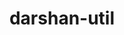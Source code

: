 ---
title: "darshan-util"
layout: cache
categories: [package, develop]
meta: {"compilers": ["gcc@11.1.0", "gcc@11.4.0", "intel-oneapi-compilers@2025.1.0"], "num_specs": 29, "num_specs_by_stack": {"data-vis-sdk": 7, "e4s": 6, "e4s-neoverse-v2": 7, "e4s-oneapi": 9, "root": 29}, "oss": ["ubuntu20.04", "ubuntu22.04"], "platforms": ["linux"], "stacks": ["data-vis-sdk", "e4s", "e4s-neoverse-v2", "e4s-oneapi", "root"], "targets": ["neoverse_v2", "x86_64_v3"], "versions": ["3.4.6"]}
spec_details: [{"compiler": "intel-oneapi-compilers@2025.1.0", "hash": "3xc7lziiwc766x36dqvrq6qnsjzg2uon", "os": "ubuntu22.04", "platform": "linux", "size": "-", "stacks": ["e4s-oneapi", "root"], "target": "x86_64_v3", "variants": ["~apmpi", "~apxc", "build_system=autotools", "~bzip2"], "versions": ["3.4.6"]}, {"compiler": "gcc@11.4.0", "hash": "4ax7s2gtf5kvmrgb4se6xy4l6hbz2kol", "os": "ubuntu22.04", "platform": "linux", "size": "-", "stacks": ["e4s-neoverse-v2", "root"], "target": "neoverse_v2", "variants": ["~apmpi", "~apxc", "build_system=autotools", "~bzip2"], "versions": ["3.4.6"]}, {"compiler": "gcc@11.4.0", "hash": "4tf7qo4mzphgi4ddl4lfimp55fusosqe", "os": "ubuntu22.04", "platform": "linux", "size": "-", "stacks": ["e4s", "root"], "target": "x86_64_v3", "variants": ["~apmpi", "~apxc", "build_system=autotools", "~bzip2"], "versions": ["3.4.6"]}, {"compiler": "gcc@11.4.0", "hash": "5oc7to2xffrgmyy5cauck6vhnasypxyv", "os": "ubuntu22.04", "platform": "linux", "size": "-", "stacks": ["e4s-neoverse-v2", "root"], "target": "neoverse_v2", "variants": ["~apmpi", "~apxc", "build_system=autotools", "~bzip2"], "versions": ["3.4.6"]}, {"compiler": "intel-oneapi-compilers@2025.1.0", "hash": "6cwdcvsub45zx3xzeqgnuqr6z3hsrqnc", "os": "ubuntu22.04", "platform": "linux", "size": "-", "stacks": ["e4s-oneapi", "root"], "target": "x86_64_v3", "variants": ["~apmpi", "~apxc", "build_system=autotools", "~bzip2"], "versions": ["3.4.6"]}, {"compiler": "intel-oneapi-compilers@2025.1.0", "hash": "6jelhwk3f545fvwtzxgblumgwhghmbh3", "os": "ubuntu22.04", "platform": "linux", "size": "-", "stacks": ["e4s-oneapi", "root"], "target": "x86_64_v3", "variants": ["~apmpi", "~apxc", "build_system=autotools", "~bzip2"], "versions": ["3.4.6"]}, {"compiler": "gcc@11.1.0", "hash": "72ymlryaet46xhgdxbah3lclosstowgs", "os": "ubuntu20.04", "platform": "linux", "size": "-", "stacks": ["data-vis-sdk", "root"], "target": "x86_64_v3", "variants": ["~apmpi", "~apxc", "build_system=autotools", "~bzip2"], "versions": ["3.4.6"]}, {"compiler": "intel-oneapi-compilers@2025.1.0", "hash": "76mk572hrh7bkzwbf2bpkud227e2moav", "os": "ubuntu22.04", "platform": "linux", "size": "-", "stacks": ["e4s-oneapi", "root"], "target": "x86_64_v3", "variants": ["~apmpi", "~apxc", "build_system=autotools", "~bzip2"], "versions": ["3.4.6"]}, {"compiler": "gcc@11.4.0", "hash": "7yai2beu36bbwkfdx4p6zwu7pl7zki4i", "os": "ubuntu22.04", "platform": "linux", "size": "-", "stacks": ["e4s-neoverse-v2", "root"], "target": "neoverse_v2", "variants": ["~apmpi", "~apxc", "build_system=autotools", "~bzip2"], "versions": ["3.4.6"]}, {"compiler": "gcc@11.4.0", "hash": "a56fvvhvbksa45tsj5tiwkxvhal5ajfq", "os": "ubuntu22.04", "platform": "linux", "size": "-", "stacks": ["e4s", "root"], "target": "x86_64_v3", "variants": ["~apmpi", "~apxc", "build_system=autotools", "~bzip2"], "versions": ["3.4.6"]}, {"compiler": "gcc@11.4.0", "hash": "bj6xicgloyztbse67coggj3ltfgx5zly", "os": "ubuntu22.04", "platform": "linux", "size": "-", "stacks": ["e4s-neoverse-v2", "root"], "target": "neoverse_v2", "variants": ["~apmpi", "~apxc", "build_system=autotools", "~bzip2"], "versions": ["3.4.6"]}, {"compiler": "gcc@11.4.0", "hash": "c4wxlwi2fy3jzdxq6jap74yr5xcgqkwi", "os": "ubuntu22.04", "platform": "linux", "size": "-", "stacks": ["e4s-neoverse-v2", "root"], "target": "neoverse_v2", "variants": ["~apmpi", "~apxc", "build_system=autotools", "~bzip2"], "versions": ["3.4.6"]}, {"compiler": "gcc@11.1.0", "hash": "caedjyvw6qi4pyj27zf7guhsujdcxhol", "os": "ubuntu20.04", "platform": "linux", "size": "-", "stacks": ["data-vis-sdk", "root"], "target": "x86_64_v3", "variants": ["~apmpi", "~apxc", "build_system=autotools", "~bzip2"], "versions": ["3.4.6"]}, {"compiler": "intel-oneapi-compilers@2025.1.0", "hash": "cobtahyq4ty6tziqqp3eechjgzy6scoj", "os": "ubuntu22.04", "platform": "linux", "size": "-", "stacks": ["e4s-oneapi", "root"], "target": "x86_64_v3", "variants": ["~apmpi", "~apxc", "build_system=autotools", "~bzip2"], "versions": ["3.4.6"]}, {"compiler": "gcc@11.4.0", "hash": "eecnir43rsuweidzdmeg5ivlradrobsu", "os": "ubuntu22.04", "platform": "linux", "size": "-", "stacks": ["e4s-neoverse-v2", "root"], "target": "neoverse_v2", "variants": ["~apmpi", "~apxc", "build_system=autotools", "~bzip2"], "versions": ["3.4.6"]}, {"compiler": "gcc@11.1.0", "hash": "engiur26s3ackerq4vp7tafupeouaady", "os": "ubuntu20.04", "platform": "linux", "size": "-", "stacks": ["data-vis-sdk", "root"], "target": "x86_64_v3", "variants": ["~apmpi", "~apxc", "build_system=autotools", "~bzip2"], "versions": ["3.4.6"]}, {"compiler": "gcc@11.4.0", "hash": "h7gu2qibiuifrrriud4b6dcmj7hetb2l", "os": "ubuntu22.04", "platform": "linux", "size": "-", "stacks": ["e4s", "root"], "target": "x86_64_v3", "variants": ["~apmpi", "~apxc", "build_system=autotools", "~bzip2"], "versions": ["3.4.6"]}, {"compiler": "gcc@11.1.0", "hash": "hssgxnlycaibcbdgplywaucoxvqznyxo", "os": "ubuntu20.04", "platform": "linux", "size": "-", "stacks": ["data-vis-sdk", "root"], "target": "x86_64_v3", "variants": ["~apmpi", "~apxc", "build_system=autotools", "~bzip2"], "versions": ["3.4.6"]}, {"compiler": "gcc@11.4.0", "hash": "hu33afwr7kgacafn3hzq5xvkiyq4aoch", "os": "ubuntu22.04", "platform": "linux", "size": "-", "stacks": ["e4s", "root"], "target": "x86_64_v3", "variants": ["~apmpi", "~apxc", "build_system=autotools", "~bzip2"], "versions": ["3.4.6"]}, {"compiler": "gcc@11.1.0", "hash": "javo2g5ixyuibez4q4q6fuhh5fm7y3qu", "os": "ubuntu20.04", "platform": "linux", "size": "-", "stacks": ["data-vis-sdk", "root"], "target": "x86_64_v3", "variants": ["~apmpi", "~apxc", "build_system=autotools", "~bzip2"], "versions": ["3.4.6"]}, {"compiler": "gcc@11.1.0", "hash": "jent23paxre442m776isbq7vqvmngvvo", "os": "ubuntu20.04", "platform": "linux", "size": "-", "stacks": ["data-vis-sdk", "root"], "target": "x86_64_v3", "variants": ["~apmpi", "~apxc", "build_system=autotools", "~bzip2"], "versions": ["3.4.6"]}, {"compiler": "intel-oneapi-compilers@2025.1.0", "hash": "lnwc4rdhprtkmjfv4yqcqo4wrz2pl57n", "os": "ubuntu22.04", "platform": "linux", "size": "-", "stacks": ["e4s-oneapi", "root"], "target": "x86_64_v3", "variants": ["~apmpi", "~apxc", "build_system=autotools", "~bzip2"], "versions": ["3.4.6"]}, {"compiler": "intel-oneapi-compilers@2025.1.0", "hash": "n72audzm54imphoekgracj5tmvs7qot7", "os": "ubuntu22.04", "platform": "linux", "size": "-", "stacks": ["e4s-oneapi", "root"], "target": "x86_64_v3", "variants": ["~apmpi", "~apxc", "build_system=autotools", "~bzip2"], "versions": ["3.4.6"]}, {"compiler": "intel-oneapi-compilers@2025.1.0", "hash": "ne7eusvsfsdtvmljr4tycojebalqnm22", "os": "ubuntu22.04", "platform": "linux", "size": "-", "stacks": ["e4s-oneapi", "root"], "target": "x86_64_v3", "variants": ["~apmpi", "~apxc", "build_system=autotools", "~bzip2"], "versions": ["3.4.6"]}, {"compiler": "gcc@11.4.0", "hash": "o3jxlij6jfus2ypg2tzejanyawegra3l", "os": "ubuntu22.04", "platform": "linux", "size": "-", "stacks": ["e4s", "root"], "target": "x86_64_v3", "variants": ["~apmpi", "~apxc", "build_system=autotools", "~bzip2"], "versions": ["3.4.6"]}, {"compiler": "gcc@11.1.0", "hash": "q2zc6rupwvkbohybrhhd3vjbuesfxjra", "os": "ubuntu20.04", "platform": "linux", "size": "-", "stacks": ["data-vis-sdk", "root"], "target": "x86_64_v3", "variants": ["~apmpi", "~apxc", "build_system=autotools", "~bzip2"], "versions": ["3.4.6"]}, {"compiler": "gcc@11.4.0", "hash": "sjuhibzqkfrvrd3rjfprpwigm4dtxgvb", "os": "ubuntu22.04", "platform": "linux", "size": "-", "stacks": ["e4s", "root"], "target": "x86_64_v3", "variants": ["~apmpi", "~apxc", "build_system=autotools", "~bzip2"], "versions": ["3.4.6"]}, {"compiler": "intel-oneapi-compilers@2025.1.0", "hash": "ufaimjzoifjqaix42jsxcnuimbczdt27", "os": "ubuntu22.04", "platform": "linux", "size": "-", "stacks": ["e4s-oneapi", "root"], "target": "x86_64_v3", "variants": ["~apmpi", "~apxc", "build_system=autotools", "~bzip2"], "versions": ["3.4.6"]}, {"compiler": "gcc@11.4.0", "hash": "wsb2hb5wt3gnrhoebqvpxschbkdskjel", "os": "ubuntu22.04", "platform": "linux", "size": "-", "stacks": ["e4s-neoverse-v2", "root"], "target": "neoverse_v2", "variants": ["~apmpi", "~apxc", "build_system=autotools", "~bzip2"], "versions": ["3.4.6"]}]
---